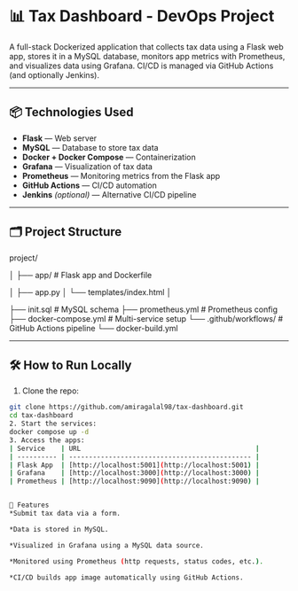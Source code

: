 # 📊 Tax Dashboard - DevOps Project

A full-stack Dockerized application that collects tax data using a Flask web app, stores it in a MySQL database, monitors app metrics with Prometheus, and visualizes data using Grafana. CI/CD is managed via GitHub Actions (and optionally Jenkins).

---

## 📦 Technologies Used

- **Flask** — Web server
- **MySQL** — Database to store tax data
- **Docker + Docker Compose** — Containerization
- **Grafana** — Visualization of tax data
- **Prometheus** — Monitoring metrics from the Flask app
- **GitHub Actions** — CI/CD automation
- **Jenkins** *(optional)* — Alternative CI/CD pipeline

---

## 🗂️ Project Structure

project/

│
├── app/ # Flask app and Dockerfile

│ ├── app.py
│ └── templates/index.html
│

├── init.sql # MySQL schema
├── prometheus.yml # Prometheus config
├── docker-compose.yml # Multi-service setup
└── .github/workflows/ # GitHub Actions pipeline
└── docker-build.yml


---

## 🛠️ How to Run Locally

1. Clone the repo:
```bash
git clone https://github.com/amiragalal98/tax-dashboard.git
cd tax-dashboard
2. Start the services:
docker compose up -d
3. Access the apps:
| Service    | URL                                            |
| ---------- | ---------------------------------------------- |
| Flask App  | [http://localhost:5001](http://localhost:5001) |
| Grafana    | [http://localhost:3000](http://localhost:3000) |
| Prometheus | [http://localhost:9090](http://localhost:9090) |


🧪 Features
*Submit tax data via a form.

*Data is stored in MySQL.

*Visualized in Grafana using a MySQL data source.

*Monitored using Prometheus (http requests, status codes, etc.).

*CI/CD builds app image automatically using GitHub Actions.





